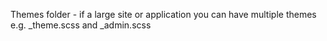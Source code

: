 Themes folder - if a large site or application you can have multiple themes e.g. _theme.scss and _admin.scss
